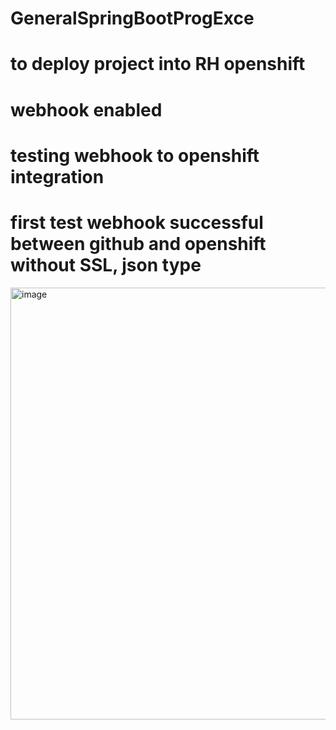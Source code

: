 # GeneralSpringBootProgExce
# to deploy project into RH openshift
# webhook enabled
# testing webhook to openshift integration
# first test webhook successful between github and openshift without SSL, json type
<img width="1472" height="691" alt="image" src="https://github.com/user-attachments/assets/e3b05024-d04c-4a0e-a812-d0eead6026b1" />
